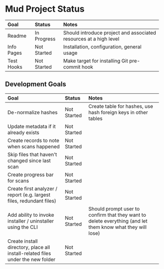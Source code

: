 # Mud Project Status

| Goal       | Status      | Notes                                                             |
|:-----------|:------------|:------------------------------------------------------------------|
| Readme     | In Progress | Should introduce project and associated resources at a high level |
| Info Pages | Not Started | Installation, configuration, general usage                        |
| Test Hooks | Not Started | Make target for installing Git pre-commit hook                    |

## Development Goals

| Goal                                                                           | Status      | Notes                                                                                                     |
|:-------------------------------------------------------------------------------|:------------|:----------------------------------------------------------------------------------------------------------|
| De-normalize hashes                                                            | Not Started | Create table for hashes, use hash foreign keys in other tables                                            |
| Update metadata if it already exists                                           | Not Started |                                                                                                           |
| Create records to note when scans happened                                     | Not Started |                                                                                                           |
| Skip files that haven't changed since last scan                                | Not Started |                                                                                                           |
| Create progress bar for scans                                                  | Not Started |                                                                                                           |
| Create first analyzer / report (e.g. largest files, redundant files)           | Not Started |                                                                                                           |
| Add ability to invoke installer / uninstaller using the CLI                    | Not Started | Should prompt user to confirm that they want to delete everything (and let them know what they will lose) |
| Create install directory, place all install-related files under the new folder | Not Started |                                                                                                           |

